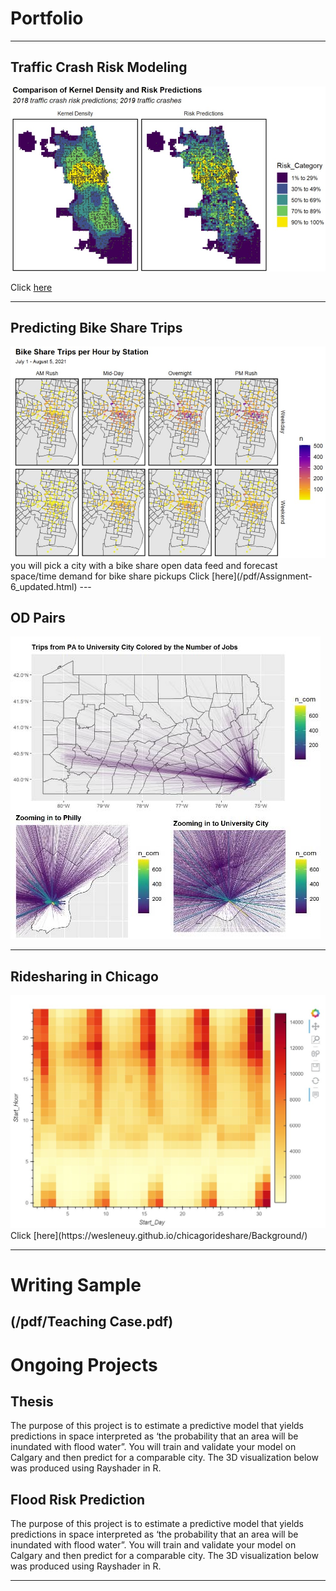 # Portfolio

---

## Traffic Crash Risk Modeling
<img src="images/trafficcrash.jpg?raw=true"/>

Click [here](/pdf/Assignment-3-final.html)
 
---
## Predicting Bike Share Trips 
<img src="images/bikeshare.jpg?raw=true"/>
you will pick a city with a bike share open data feed and forecast space/time demand for bike share pickups
Click [here](/pdf/Assignment-6_updated.html)
---

## OD Pairs 
<img src="images/stplanr.jpg?raw=true"/>

---

## Ridesharing in Chicago 
<img src="images/rideshare.jpg?raw=true"/>
Click [here](https://wesleneuy.github.io/chicagorideshare/Background/)


---

# Writing Sample
(/pdf/Teaching Case.pdf)
---

# Ongoing Projects

## Thesis
The purpose of this project is to estimate a predictive model that yields predictions in space interpreted as ‘the probability that an area will be inundated with flood water”. You will train and validate your model on Calgary and then predict for a comparable city. The 3D visualization below was produced using Rayshader in R.

## Flood Risk Prediction
The purpose of this project is to estimate a predictive model that yields predictions in space interpreted as ‘the probability that an area will be inundated with flood water”. You will train and validate your model on Calgary and then predict for a comparable city. The 3D visualization below was produced using Rayshader in R.

---
